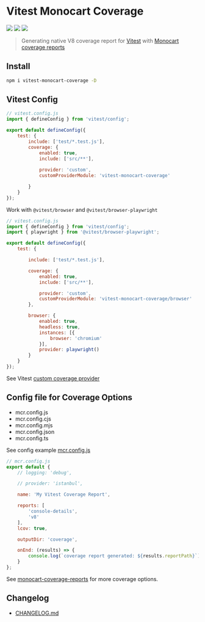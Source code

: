 # Vitest Monocart Coverage

[![](https://img.shields.io/npm/v/vitest-monocart-coverage)](https://www.npmjs.com/package/vitest-monocart-coverage)
[![](https://badgen.net/npm/dw/vitest-monocart-coverage)](https://www.npmjs.com/package/vitest-monocart-coverage)
![](https://img.shields.io/github/license/cenfun/vitest-monocart-coverage)


> Generating native V8 coverage report for [Vitest](https://github.com/vitest-dev/vitest) with [Monocart coverage reports](https://github.com/cenfun/monocart-coverage-reports)

## Install
```sh
npm i vitest-monocart-coverage -D
```

## Vitest Config
```js
// vitest.config.js
import { defineConfig } from 'vitest/config';

export default defineConfig({
    test: {
        include: ['test/*.test.js'],
        coverage: {
            enabled: true,
            include: ['src/**'],
            
            provider: 'custom',
            customProviderModule: 'vitest-monocart-coverage'

        }
    }
});
```
Work with `@vitest/browser` and `@vitest/browser-playwright`
```js
// vitest.config.js
import { defineConfig } from 'vitest/config';
import { playwright } from '@vitest/browser-playwright';

export default defineConfig({
    test: {

        include: ['test/*.test.js'],

        coverage: {
            enabled: true,
            include: ['src/**'],

            provider: 'custom',
            customProviderModule: 'vitest-monocart-coverage/browser'
        },

        browser: {
            enabled: true,
            headless: true,
            instances: [{
                browser: 'chromium'
            }],
            provider: playwright()
        }
    }
});
```

See Vitest [custom coverage provider](https://vitest.dev/guide/coverage.html#custom-coverage-provider)

## Config file for Coverage Options 

- mcr.config.js
- mcr.config.cjs
- mcr.config.mjs
- mcr.config.json
- mcr.config.ts

See config example [mcr.config.js](./mcr.config.js)
```js
// mcr.config.js
export default {
    // logging: 'debug',

    // provider: 'istanbul',

    name: 'My Vitest Coverage Report',

    reports: [
        'console-details',
        'v8'
    ],
    lcov: true,

    outputDir: 'coverage',

    onEnd: (results) => {
        console.log(`coverage report generated: ${results.reportPath}`);
    }
};
```
See [monocart-coverage-reports](https://github.com/cenfun/monocart-coverage-reports) for more coverage options.

## Changelog

- [CHANGELOG.md](CHANGELOG.md)
